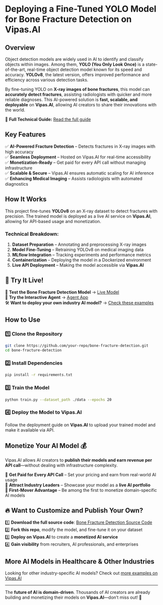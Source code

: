 # Deploying a Fine-Tuned YOLO Model for Bone Fracture Detection on Vipas.AI

## Overview
Object detection models are widely used in AI to identify and classify objects within images. Among them, **YOLO (You Only Look Once)** is a state-of-the-art, real-time object detection model known for its speed and accuracy. **YOLOv8**, the latest version, offers improved performance and efficiency across various detection tasks.

By fine-tuning YOLO on **X-ray images of bone fractures**, this model can **accurately detect fractures**, assisting radiologists with quicker and more reliable diagnoses. This AI-powered solution is **fast, scalable, and deployable** on **Vipas.AI**, allowing AI creators to share their innovations with the world.

🔗 **Full Technical Guide:** [Read the full guide](https://www.linkedin.com/pulse/deploying-fine-tuned-yolo-model-bone-fracture-vipasai-vinay-jayanna-mhsrc/)

## Key Features
✅ **AI-Powered Fracture Detection** – Detects fractures in X-ray images with high accuracy  
✅ **Seamless Deployment** – Hosted on Vipas.AI for real-time accessibility  
✅ **Monetization-Ready** – Get paid for every API call without managing infrastructure  
✅ **Scalable & Secure** – Vipas.AI ensures automatic scaling for AI inference  
✅ **Enhancing Medical Imaging** – Assists radiologists with automated diagnostics  

## How It Works
This project fine-tunes **YOLOv8** on an X-ray dataset to detect fractures with precision. The trained model is deployed as a live AI service on **Vipas.AI**, allowing for API-based usage and monetization.

### Technical Breakdown:
1. **Dataset Preparation** – Annotating and preprocessing X-ray images  
2. **Model Fine-Tuning** – Retraining YOLOv8 on medical imaging data  
3. **MLflow Integration** – Tracking experiments and performance metrics  
4. **Containerization** – Deploying the model in a Dockerized environment  
5. **Live API Deployment** – Making the model accessible via **Vipas.AI**  

## 🚀 Try It Live!
🌟 **Test the Bone Fracture Detection Model** → [Live Model](https://www.vipas.ai/models/mdl-3rfp3u0durn9v)  
🤖 **Try the Interactive Agent** → [Agent App](https://www.vipas.ai/apps/app-fp566wimi91tx)  
🛠 **Want to deploy your own industry AI model?** → [Check these examples](https://www.vipas.ai/ai-creators#examples)  

## How to Use
### 1️⃣ Clone the Repository
```sh
git clone https://github.com/your-repo/bone-fracture-detection.git
cd bone-fracture-detection
```

### 2️⃣ Install Dependencies
```sh
pip install -r requirements.txt
```

### 3️⃣ Train the Model
```sh
python train.py --dataset_path ./data --epochs 20
```

### 4️⃣ Deploy the Model to Vipas.AI
Follow the deployment guide on **Vipas.AI** to upload your trained model and make it available via API.

## Monetize Your AI Model 💰
Vipas.AI allows AI creators to **publish their models and earn revenue per API call**—without dealing with infrastructure complexity.

🔹 **Get Paid for Every API Call** – Set your pricing and earn from real-world AI usage  
🔹 **Attract Industry Leaders** – Showcase your model as a **live AI portfolio**  
🔹 **First-Mover Advantage** – Be among the first to monetize domain-specific AI models  

## 🔥 Want to Customize and Publish Your Own?
1️⃣ **Download the full source code**: [Bone Fracture Detection Source Code](https://utils.vipas.ai/vps-ipynb/bone%20fracture%20detection/bone_fracture_detection.zip)  
2️⃣ **Fork this repo**, modify the model, and fine-tune it on your dataset  
3️⃣ **Deploy on Vipas.AI** to create a **monetized AI service**  
4️⃣ **Gain visibility** from recruiters, AI professionals, and enterprises  

## More AI Models in Healthcare & Other Industries
Looking for other industry-specific AI models? Check out [more examples on Vipas.AI](https://www.vipas.ai/ai-creators#examples)  

---

The **future of AI is domain-driven**. Thousands of AI creators are already building and monetizing their models on **Vipas.AI**—don’t miss out! 🚀

